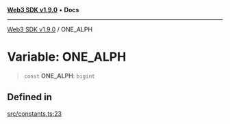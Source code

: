 [**Web3 SDK v1.9.0**](../README.md) • **Docs**

***

[Web3 SDK v1.9.0](../globals.md) / ONE\_ALPH

# Variable: ONE\_ALPH

> `const` **ONE\_ALPH**: `bigint`

## Defined in

[src/constants.ts:23](https://github.com/Mystic-Nayy/alephium-web3/blob/ee41f5e0e7d7fb0b155fe62f05b2ac03772895ca/packages/web3/src/constants.ts#L23)
